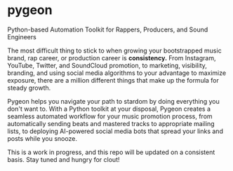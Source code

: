 # pygeon
Python-based Automation Toolkit for Rappers, Producers, and Sound Engineers 

The most difficult thing to stick to when growing your bootstrapped music brand, rap career, or production career is **consistency.** 
From Instagram, YouTube, Twitter, and SoundCloud promotion, to marketing, visibility, branding, and using social media algorithms to your advantage to maximize exposure, there are a million different things that make up the formula for steady growth. 

Pygeon helps you navigate your path to stardom by doing everything you don't want to. With a Python toolkit at your disposal, Pygeon creates a seamless automated workflow for your music promotion process, from automatically sending beats and mastered tracks to appropriate mailing lists, to deploying AI-powered social media bots that spread your links and posts while you snooze. 

This is a work in progress, and this repo will be updated on a consistent basis. Stay tuned and hungry for clout! 


